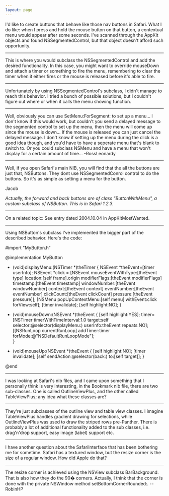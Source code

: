 ```yaml
---
layout: page
---
```




I'd like to create buttons that behave like those nav buttons in Safari. What I do like: when I press and hold the mouse button on that button, a contextual menu would appear after some seconds. I've scanned through the AppKit objects and found NSSegmentedControl, but that object doesn't afford such opportunity.

----

This is where you would subclass the NSSegmentedControl and add the desired functionality. In this case, you might want to override mouseDown and attach a timer or something to fire the menu, remembering to clear the timer when it either fires or the mouse is released before it's able to fire.

----

Unfortunately by using NSSegmentedControl's subclass, I didn't manage to reach this behavior. I tried a bunch of possible solutions, but I couldn't figure out where or when it calls the menu showing function.

----

Well, obviously you can use SetMenu:ForSegment: to set up a menu...
I don't know if this would work, but couldn't you send a delayed message to the segmented control to set up the menu, then the menu will come up since the mouse is down... If the mouse is released you can just cancel the delayed message. I don't know if setting up the menu during the click is a good idea though, and you'd have to have a seperate menu that's blank to switch to. Or you could subclass NSMenu and have a menu that won't display for a certain amount of time... -RossLeonardy

----

Well, if you open Safari's main NIB, you will find that the all the buttons are just that, NSButtons. They dont use NSSegmentedConrol control to do the buttons. So it's as simple as setting a menu for the button.

Jacob

*Actually, the forward and back buttons are of class "ButtonWithMenu", a custom subclass of NSButton.  This is in Safari 1.2.3.*

----

On a related topic: See entry dated 2004.10.04 in AppKitMostWanted.

----

Using NSButton's subclass I've implemented the bigger part of the described behavior. Here's the code:

    

#import "MyButton.h"

@implementation MyButton

- (void)displayMenu:(NSTimer *)theTimer
{
	NSEvent *theEvent=[timer userInfo];
	NSEvent *click = [NSEvent mouseEventWithType:[theEvent type] location:[self frame].origin modifierFlags:[theEvent modifierFlags] timestamp:[theEvent timestamp] windowNumber:[theEvent windowNumber] context:[theEvent context] eventNumber:[theEvent eventNumber] clickCount:[theEvent clickCount] pressure:[theEvent pressure]]; 
	[NSMenu popUpContextMenu:[self menu] withEvent:click forView:self];
	[timer invalidate];
	[self highlight:NO];
}   

- (void)mouseDown:(NSEvent *)theEvent 
{ 
	[self highlight:YES]; 
	timer=[NSTimer timerWithTimeInterval:1.0 target:self selector:@selector(displayMenu:) userInfo:theEvent repeats:NO];
	[[NSRunLoop currentRunLoop] addTimer:timer forMode:@"NSDefaultRunLoopMode"];	
} 

- (void)mouseUp:(NSEvent *)theEvent 
{ 
	[self highlight:NO];
	[timer invalidate];
	[self sendAction:@selector(back:) to:[self target]];
} 


@end



----

I was looking at Safari's nib files, and I came upon something that I personally think is very interesting, in the Bookmark nib file, there are two sub-classes.  One is called OutlineViewPlus, and the other called TableViewPlus; any idea what these classes are?

----

They're just subclasses of the outline view and table view classes. I imagine TableViewPlus handles gradient drawing for selections, while OutlineViewPlus was used to draw the striped rows pre-Panther.  There is probably a lot of additional functionality added to the sub classes, i.e. drag'n'drop support, easy image (label) support etc.

----

I have another question about the SafariInterface that has been bothering me for sometime.  Safari has a textured window, but the resize corner is the size of a regular window. How did Apple do that?

----

The resize corner is achieved using the NSView subclass BarBackground. That is also how they do the 90� corners.
Actually, I think that the corner is done with the private NSWindow method setBottomCornerRounded:. --RobinHP
